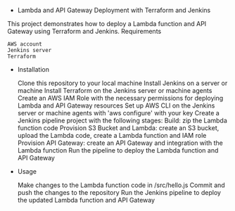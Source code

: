 - Lambda and API Gateway Deployment with Terraform and Jenkins

This project demonstrates how to deploy a Lambda function and API Gateway using Terraform and Jenkins.
Requirements

    AWS account
    Jenkins server
    Terraform

- Installation

    Clone this repository to your local machine
    Install Jenkins on a server or machine
    Install Terraform on the Jenkins server or machine agents
    Create an AWS IAM Role with the necessary permissions for deploying Lambda and API Gateway resources
    Set up AWS CLI on the Jenkins server or machine agents with 'aws configure' with your key
    Create a Jenkins pipeline project with the following stages:
        Build: zip the Lambda function code
        Provision S3 Bucket and Lambda: create an S3 bucket, upload the Lambda code, create a Lambda function and IAM role
        Provision API Gateway: create an API Gateway and integration with the Lambda function
    Run the pipeline to deploy the Lambda function and API Gateway

- Usage

    Make changes to the Lambda function code in /src/hello.js
    Commit and push the changes to the repository
    Run the Jenkins pipeline to deploy the updated Lambda function and API Gateway
